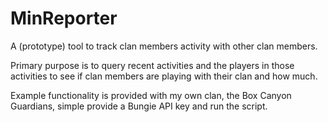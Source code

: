 # MinReporter
A (prototype) tool to track clan members activity with other clan members.

Primary purpose is to query recent activities and the players in those activities to see if clan members are playing with their clan and how much.

Example functionality is provided with my own clan, the Box Canyon Guardians, simple provide a Bungie API key and run the script.